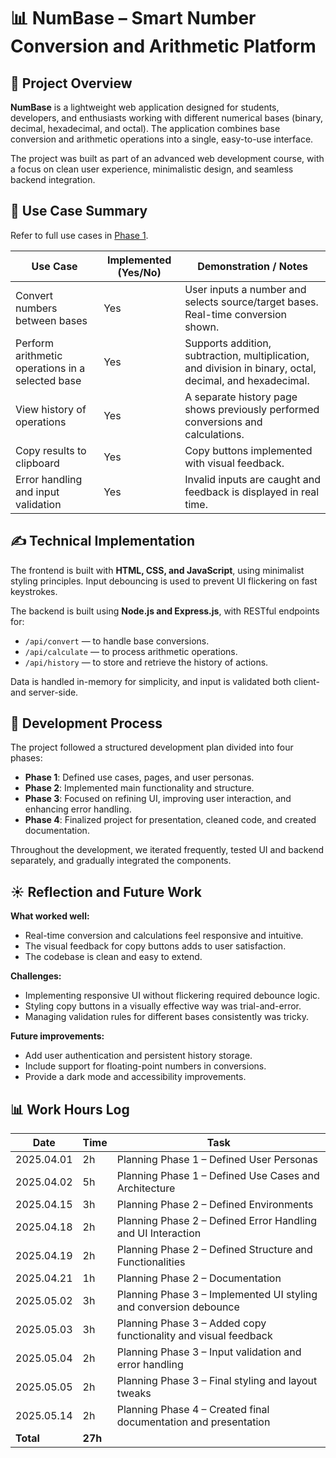 # 📊 NumBase – Smart Number Conversion and Arithmetic Platform

## 📝 Project Overview

**NumBase** is a lightweight web application designed for students, developers, and enthusiasts working with different numerical bases (binary, decimal, hexadecimal, and octal). The application combines base conversion and arithmetic operations into a single, easy-to-use interface. 

The project was built as part of an advanced web development course, with a focus on clean user experience, minimalistic design, and seamless backend integration.

## 📌 Use Case Summary

Refer to full use cases in [Phase 1](https://github.com/ashwinerve2/My-web-project/blob/main/Project%20Phases/Phase%201%20(Defination%20and%20Planning).md).

| Use Case | Implemented (Yes/No) | Demonstration / Notes |
|----------|-----------------------|------------------------|
| Convert numbers between bases | Yes | User inputs a number and selects source/target bases. Real-time conversion shown. |
| Perform arithmetic operations in a selected base | Yes | Supports addition, subtraction, multiplication, and division in binary, octal, decimal, and hexadecimal. |
| View history of operations | Yes | A separate history page shows previously performed conversions and calculations. |
| Copy results to clipboard | Yes | Copy buttons implemented with visual feedback. |
| Error handling and input validation | Yes | Invalid inputs are caught and feedback is displayed in real time. |

## ✍️ Technical Implementation

The frontend is built with **HTML, CSS, and JavaScript**, using minimalist styling principles. Input debouncing is used to prevent UI flickering on fast keystrokes.

The backend is built using **Node.js and Express.js**, with RESTful endpoints for:
- `/api/convert` — to handle base conversions.
- `/api/calculate` — to process arithmetic operations.
- `/api/history` — to store and retrieve the history of actions.

Data is handled in-memory for simplicity, and input is validated both client- and server-side.

## 🚂 Development Process

The project followed a structured development plan divided into four phases:
- **Phase 1**: Defined use cases, pages, and user personas.
- **Phase 2**: Implemented main functionality and structure.
- **Phase 3**: Focused on refining UI, improving user interaction, and enhancing error handling.
- **Phase 4**: Finalized project for presentation, cleaned code, and created documentation.

Throughout the development, we iterated frequently, tested UI and backend separately, and gradually integrated the components.

## ☀️ Reflection and Future Work

**What worked well:**
- Real-time conversion and calculations feel responsive and intuitive.
- The visual feedback for copy buttons adds to user satisfaction.
- The codebase is clean and easy to extend.

**Challenges:**
- Implementing responsive UI without flickering required debounce logic.
- Styling copy buttons in a visually effective way was trial-and-error.
- Managing validation rules for different bases consistently was tricky.

**Future improvements:**
- Add user authentication and persistent history storage.
- Include support for floating-point numbers in conversions.
- Provide a dark mode and accessibility improvements.

## 📊 Work Hours Log

| Date       | Time | Task |
|------------|------|------|
| 2025.04.01 | 2h   | Planning Phase 1 – Defined User Personas |
| 2025.04.02 | 5h   | Planning Phase 1 – Defined Use Cases and Architecture |
| 2025.04.15 | 3h   | Planning Phase 2 – Defined Environments |
| 2025.04.18 | 2h   | Planning Phase 2 – Defined Error Handling and UI Interaction |
| 2025.04.19 | 2h   | Planning Phase 2 – Defined Structure and Functionalities |
| 2025.04.21 | 1h   | Planning Phase 2 – Documentation |
| 2025.05.02 | 3h   | Planning Phase 3 – Implemented UI styling and conversion debounce |
| 2025.05.03 | 3h   | Planning Phase 3 – Added copy functionality and visual feedback |
| 2025.05.04 | 2h   | Planning Phase 3 – Input validation and error handling |
| 2025.05.05 | 2h   | Planning Phase 3 – Final styling and layout tweaks |
| 2025.05.14 | 2h   | Planning Phase 4 – Created final documentation and presentation |
| **Total**  | **27h** | |

